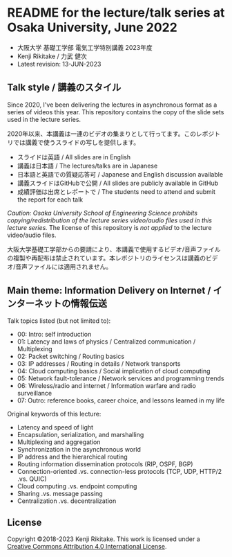 # README for the lecture/talk series at Osaka University, June 2022

* 大阪大学 基礎工学部 電気工学特別講義 2023年度
* Kenji Rikitake / 力武 健次
* Latest revision: 13-JUN-2023

## Talk style / 講義のスタイル

Since 2020, I've been delivering the lectures in asynchronous format as a series of videos this year. This repository contains the copy of the slide sets used in the lecture series.

2020年以来、本講義は一連のビデオの集まりとして行ってます。このレポジトリでは講義で使うスライドの写しを提供します。

* スライドは英語 / All slides are in English
* 講義は日本語 / The lectures/talks are in Japanese
* 日本語と英語での質疑応答可 / Japanese and English discussion available
* 講義スライドはGitHubで公開 / All slides are publicly available in GitHub
* 成績評価は出席とレポートで / The students need to attend and submit the report for each talk

*Caution: Osaka University School of Engineering Science prohibits copying/redistribution of the lecture series video/audio files used in this lecture series.* The license of this repository is *not applied* to the lecture video/audio files.

大阪大学基礎工学部からの要請により、本講義で使用するビデオ/音声ファイルの複製や再配布は禁止されています。本レポジトリのライセンスは講義のビデオ/音声ファイルには適用されません。

## Main theme: Information Delivery on Internet / インターネットの情報伝送

Talk topics listed (but not limited to):

* 00: Intro: self introduction
* 01: Latency and laws of physics / Centralized communication / Multiplexing
* 02: Packet switching / Routing basics
* 03: IP addresses / Routing in details / Network transports
* 04: Cloud computing basics / Social implication of cloud computing
* 05: Network fault-tolerance / Network services and programming trends
* 06: Wireless/radio and internet / Information warfare and radio surveillance
* 07: Outro: reference books, career choice, and lessons learned in my life

Original keywords of this lecture:

* Latency and speed of light
* Encapsulation, serialization, and marshalling
* Multiplexing and aggregation
* Synchronization in the asynchronous world
* IP address and the hierarchical routing
* Routing information dissemination protocols (RIP, OSPF, BGP)
* Connection-oriented .vs. connection-less protocols (TCP, UDP, HTTP/2 .vs. QUIC)
* Cloud computing .vs. endpoint computing
* Sharing .vs. message passing
* Centralization .vs. decentralization

## License

Copyright ©2018-2023 Kenji Rikitake.
This work is licensed under a [Creative Commons Attribution 4.0 International License](https://creativecommons.org/licenses/by/4.0/).
